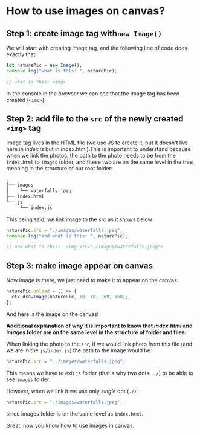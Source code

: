 # How to use images on canvas?

## Step 1: create image tag with`new Image()`

We will start with creating image tag, and the following line of code does exactly that:

```jsx
let naturePic = new Image();
console.log("what is this: ", naturePic);

// what is this: <img>
```

In the console in the browser we can see that the image tag has been created (`<img>`).

## Step 2: add file to the `src` of the newly created `<img>` tag

Image tag lives in the HTML file (we use JS to create it, but it doesn't live here in _index.js_ but in index.html).This is important to understand because when we link the photos, the path to the photo needs to be from the `index.html` to `images` folder, and these two are on the same level in the tree, meaning in the structure of our root folder:

```bash
.
├── images
│    └── waterfalls.jpeg
├── index.html
└── js
     └── index.js
```

This being said, we link image to the _src_ as it shows below:

```jsx
naturePic.src = "./images/waterfalls.jpeg";
console.log("and what is this: ", naturePic);

// and what is this:  <img src=​"./​images/​waterfalls.jpeg">​
```

## Step 3: make image appear on canvas

Now image is there, we just need to make it to appear on the canvas:

```jsx
naturePic.onload = () => {
  ctx.drawImage(naturePic, 10, 10, 260, 160);
};
```

And here is the image on the canvas!

**Additional explanation of why it is important to know that _index.html_ and _images_ folder are on the same level in the structure of folder and files:**

When linking the photo to the `src`, if we would link photo from this file (and we are in the `js/index.js`) the path to the image would be:

```jsx
naturePic.src = "../images/waterfalls.jpeg";
```

This means we have to exit `js` folder (that's why two dots `../`) to be able to see `images` folder.

However, when we link it we use only _single_ dot (`./`):

```jsx
naturePic.src = "./images/waterfalls.jpeg";
```

since images folder is on the same level as `index.html`.

Great, now you know how to use images in canvas.
